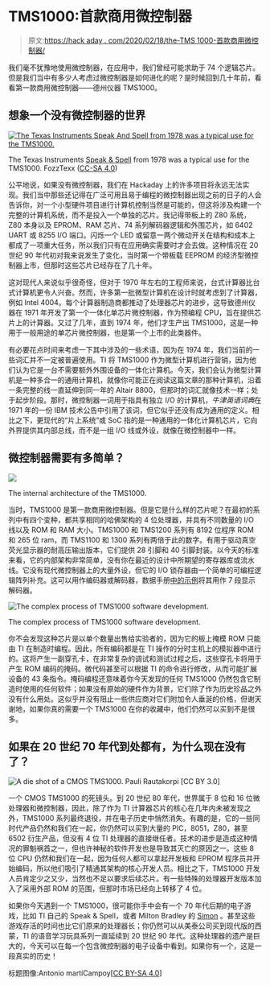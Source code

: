 # TMS1000:首款商用微控制器

> 原文:[https://hack aday . com/2020/02/18/the-TMS 1000-首款商用微控制器/](https://hackaday.com/2020/02/18/the-tms1000-the-first-commercially-available-microcontroller/)

我们毫不犹豫地使用微控制器，在应用中，我们曾经可能求助于 74 个逻辑芯片。但是我们当中有多少人考虑过微控制器是如何进化的呢？是时候回到几十年前，看看第一款商用微控制器——德州仪器 TMS1000。

## 想象一个没有微控制器的世界

[![The Texas Instruments Speak And Spell from 1978 was a typical use for the TMS1000.](../Images/2fa11a2ffddf13f7c219f47b0d6fc160.png)](https://hackaday.com/wp-content/uploads/2020/01/Speak__Spell_original_style.jpg)

The Texas Instruments [Speak & Spell](https://en.wikipedia.org/wiki/Speak_%26_Spell_(toy)) from 1978 was a typical use for the TMS1000\. FozzTexx ([CC-SA 4.0](https://commons.wikimedia.org/wiki/File:Speak_%26_Spell_(original_style).jpg))

公平地说，如果没有微控制器，我们在 Hackaday 上的许多项目将永远无法实现。我们当中那些还记得在广泛可用且易于编程的微控制器出现之前的日子的人会告诉你，对一个小型硬件项目进行计算机控制当然是可能的，但这将涉及构建一个完整的计算机系统，而不是投入一个单独的芯片。我记得带板上的 Z80 系统，Z80 本身以及 EPROM、RAM 芯片、74 系列解码器逻辑和外围芯片，如 6402 UART 或 8255 I/O 端口。闪烁一个 LED 或留意一两个微动开关在结构和成本上都成了一项重大任务，所以我们只有在应用确实需要时才会去做。这种情况在 20 世纪 90 年代初对我来说发生了变化，当时第一个带板载 EEPROM 的经济型微控制器上市，但那时这些芯片已经存在了几十年。

这对现代人来说似乎很奇怪，但对于 1970 年左右的工程师来说，台式计算器比台式计算机更令人兴奋。然而，许多第一批微型计算机在设计时就考虑到了计算器，例如 Intel 4004。每个计算器制造商都推动了处理器芯片的进步，这导致德州仪器在 1971 年开发了第一个一体化单芯片微控制器，作为预编程 CPU，旨在提供芯片上的计算器。又过了几年，直到 1974 年，他们才生产出 TMS1000，这是一种用于一般用途的单芯片微控制器，也是第一个上市的此类器件。

有必要花点时间来考虑一下其中涉及的一些术语，因为在 1974 年，我们当前的一些词汇并不一定被普遍使用。TI 将 TMS1000 作为微型计算机进行营销，因为他们认为它是一台不需要额外外围设备的一体化计算机。今天，我们会认为微型计算机是一种多合一的通用计算机，就像你可能正在阅读这篇文章的那种计算机，沿着一条完整的线一直延伸到同一年的 Altair 8800，但那时的词汇就像技术一样；处于起步阶段。那时，微控制器一词用于指具有独立 I/O 的计算机，*牛津英语词典*在 1971 年的一份 IBM 技术公告中引用了该词，但它似乎还没有成为通用的定义。相比之下，更现代的“片上系统”或 SoC 指的是一种通用的一体化计算机芯片，它向外界提供其内部总线，而不是一组 I/O 线或外设，就像在微控制器中一样。

## 微控制器需要有多简单？

[![](../Images/558c5e798ed443ba443aba199bf2f64b.png)](https://hackaday.com/wp-content/uploads/2020/02/tms1000-architecture-themed.jpg)

The internal architecture of the TMS1000.

当时，TMS1000 是第一款商用微控制器。但是它是什么样的芯片呢？在最初的系列中有四个变种，都共享相同的哈佛架构的 4 位处理器，并具有不同数量的 I/O 线以及 ROM 和 RAM 大小。TMS1000 和 TMS1200 系列有 8192 位程序 ROM 和 265 位 ram，而 TMS1100 和 1300 系列有两倍于此的数字。有用于驱动真空荧光显示器的耐高压输出版本，它们提供 28 引脚和 40 引脚封装。以今天的标准来看，它的内部架构非常简单，没有你在最近的设计中所期望的寄存器库或流水线。它没有现代微控制器上的大量外设，但它的 I/O 锁存器由一个简单的可编程逻辑阵列补充。这可以用作编码器或解码器，数据手册[中的示例](https://archive.org/details/bitsavers_tiTMS1000TualDec76_3193454/mode/2up)将其用作 7 段显示解码器。

![The complex process of TMS1000 software development.](../Images/5d8e11183f512b0fa8d37e71f465fdc8.png)

The complex process of TMS1000 software development.

你不会发现这种芯片是以单个数量出售给实验者的，因为它的板上掩模 ROM 只能由 TI 在制造时编程。因此，所有编码都是在 TI 操作的分时主机上的模拟器中进行的。这将产生一副穿孔卡，在非常复杂的调试和测试过程之后，这些穿孔卡将用于产生 ROM 编码的掩码。微代码甚至可以根据 TI 的命令进行修改，从而可能扩展设备的 43 条指令。掩码编程还意味着你今天发现的任何 TMS1000 仍然包含它制造时使用的任何软件；如果没有原始的硬件作为背景，它们除了作为历史珍品之外没有什么用处。这似乎并没有阻止一些供应商对它们附加令人垂涎的价格，但谢天谢地，如果你真的需要一个 TMS1000 在你的收藏中，他们仍然可以买到不是很多。

## 如果在 20 世纪 70 年代到处都有，为什么现在没有了？

![A die shot of a CMOS TMS1000\. Pauli Rautakorpi [CC BY 3.0]](../Images/ab8ce04aa544a4a716e19dc80b2bb062.png)

一个 CMOS TMS1000 的死镜头。到 20 世纪 80 年代，世界属于 8 位和 16 位微处理器和微控制器，因此，除了作为 TI 计算器芯片的核心在几年内未被发现之外，TMS1000 系列最终退役，并在电子历史中悄然消失。有趣的是，它的一些同时代产品仍然和我们在一起，你仍然可以买到大量的 PIC，8051，Z80，甚至 6502 衍生产品，但没有 4 位 TI 处理器的直接继任者。技术的进步是造成这种情况的罪魁祸首之一，但也许神秘的软件开发也是导致其灭亡的原因之一。这些 8 位 CPU 仍然和我们在一起，因为任何人都可以拿起开发板和 EPROM 程序员并开始编码，所以他们吸引了精通其架构的核心开发人员。相比之下，TMS1000 开发人员肯定少之又少，当然也不足以要求后续芯片。有一些特殊的处理器开发版本加入了采用外部 ROM 的范围，但那时市场已经向上转移了 4 位。

如果你今天遇到一个 TMS1000，很可能你手中会有一个 70 年代后期的电子游戏，比如 TI 自己的 Speak & Spell，或者 Milton Bradley 的 [Simon](https://en.wikipedia.org/wiki/Simon_(game)) 。甚至这些游戏存活的时间也比它们原来的处理器长；你仍然可以从美泰公司买到现代版的西蒙，TI 的语音学习玩具系列一直延续到 20 世纪 90 年代。这种处理器的遗产是巨大的，今天可以在每一个包含微控制器的电子设备中看到。如果你有一个，这是一段真实的历史！

标题图像:Antonio martíCampoy[[CC BY-SA 4.0](https://commons.wikimedia.org/wiki/File:TMS1000.jpg)]